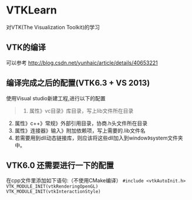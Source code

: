 # VTKLearn
对VTK(The Visualization Toolkit)的学习

## VTK的编译
可以参考 http://blog.csdn.net/yunhaic/article/details/40653221

## 编译完成之后的配置(VTK6.3 + VS 2013)
使用Visual studio新建工程,进行以下的配置
> 1. 属性》vc目录》库目录，写上lib文件所在目录
  2. 属性》c++》常规》外部引用目录，协商.h头文件所在目录
  3. 属性》连接器》输入》附加依赖项，写上需要的.lib文件名
  4. 若需要用到dll动态链接库，则应该将这些dll加入到window》system文件夹中。


## VTK6.0 还需要进行一下的配置
在cpp文件里添加如下语句:（不使用CMake编译）
`#include <vtkAutoInit.h>
VTK_MODULE_INIT(vtkRenderingOpenGL)
VTK_MODULE_INIT(vtkInteractionStyle)`
